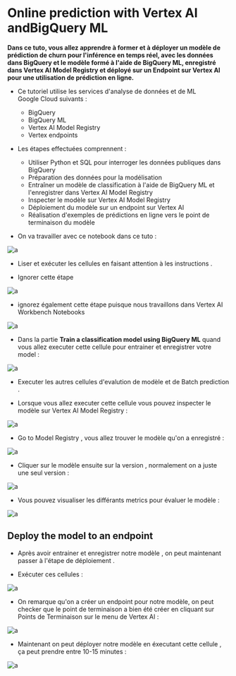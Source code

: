 # Online prediction with Vertex AI andBigQuery ML

**Dans ce tuto, vous allez apprendre à former et à déployer un modèle de prédiction de churn pour l'inférence en temps réel, avec les données dans BigQuery et le modèle formé à l'aide de BigQuery ML, enregistré dans Vertex AI Model Registry et déployé sur un Endpoint sur Vertex AI pour une utilisation  de prédiction en ligne.**

- Ce tutoriel utilise les services d'analyse de données et de ML Google Cloud suivants :

  - BigQuery
  - BigQuery ML
  - Vertex AI Model Registry
  - Vertex endpoints

- Les étapes effectuées comprennent :

  - Utiliser Python et SQL pour interroger les données publiques dans BigQuery
  - Préparation des données pour la modélisation
  - Entraîner un modèle de classification à l'aide de BigQuery ML et l'enregistrer dans Vertex AI Model Registry
  - Inspecter le modèle sur Vertex AI Model Registry
  - Déploiement du modèle sur un endpoint sur Vertex AI
  - Réalisation d'exemples de prédictions en ligne vers le point de terminaison du modèle


- On va travailler avec ce notebook dans ce tuto :



![a](https://user-images.githubusercontent.com/78825764/207851323-e650c847-e680-481a-bdd8-cff50900894c.PNG)


- Liser et exécuter les cellules en faisant attention à les instructions .

- Ignorer cette étape
 
![a](https://user-images.githubusercontent.com/78825764/207851823-ab681f4a-9abd-4b32-9dcb-da373c6d5eaa.PNG)

- ignorez également cette étape puisque nous travaillons dans Vertex AI Workbench Notebooks


![a](https://user-images.githubusercontent.com/78825764/207852308-7ff8a39a-bfa7-4550-9b48-03bf97d6fe12.PNG)

- Dans la partie **Train a classification model using BigQuery ML** quand vous allez executer cette cellule pour entrainer et enregistrer votre model :


![a](https://user-images.githubusercontent.com/78825764/207860373-a0262e9a-888a-42ea-b425-bb05e35e0f35.PNG)

- Executer les autres cellules d'evalution de modèle et de Batch prediction .

- Lorsque vous allez executer cette cellule vous pouvez inspecter le modèle sur Vertex AI Model Registry :

![a](https://user-images.githubusercontent.com/78825764/207865216-4ac469fc-569e-45f8-ba66-8d1af282d523.PNG)


- Go to Model Registry , vous allez trouver le modèle qu'on a enregistré :
 

![a](https://user-images.githubusercontent.com/78825764/207861076-3cb587f1-dfde-40a8-a699-df63aa8a9b9e.PNG)

- Cliquer sur le modèle ensuite sur la version , normalement on a juste une seul version :

![a](https://user-images.githubusercontent.com/78825764/207862099-b0791cb4-fcf7-4188-9fef-ecc5b78d027b.PNG)

- Vous pouvez visualiser les différants metrics pour évaluer le modèle :



![a](https://user-images.githubusercontent.com/78825764/207863158-cdfe6ab1-2c77-4451-a535-30535870ce4e.PNG)

## Deploy the model to an endpoint

- Après avoir entrainer et enregistrer notre modèle , on peut maintenant passer à l'étape de déploiement .

- Exécuter ces cellules : 


![a](https://user-images.githubusercontent.com/78825764/207865830-5056c218-2482-406f-9496-12bfe58ef149.PNG)

- On remarque qu'on a créer un endpoint pour notre modèle, on peut checker que le point de terminaison a bien été créer en cliquant sur Points de Terminaison sur le menu de Vertex AI :

![a](https://user-images.githubusercontent.com/78825764/207867356-ff0c1b82-fb92-44b0-adfa-2d9350a6557c.PNG)

- Maintenant on peut déployer notre modèle en éxecutant cette cellule , ça peut prendre entre 10-15 minutes  :

![a](https://user-images.githubusercontent.com/78825764/207867870-6aa3d5aa-a100-42ee-bc60-dff83d039ed9.PNG)
